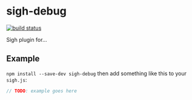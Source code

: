 # sigh-debug

[![build status](https://circleci.com/gh/iilab/sigh-debug.png)](https://circleci.com/gh/iilab/sigh-debug)

Sigh plugin for...

## Example

`npm install --save-dev sigh-debug` then add something like this to your `sigh.js`:
```javascript
// TODO: example goes here
```

